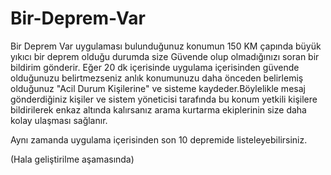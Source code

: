 # Bir-Deprem-Var
Bir Deprem Var uygulaması bulunduğunuz konumun 150 KM çapında büyük yıkıcı bir deprem olduğu durumda size Güvende olup olmadığınızı soran bir bildirim gönderir. Eğer 20 dk içerisinde uygulama içerisinden güvende olduğunuzu belirtmezseniz anlık konumunuzu daha önceden belirlemiş olduğunuz "Acil Durum Kişilerine" ve sisteme kaydeder.Böylelikle mesaj gönderdiğiniz kişiler ve sistem yöneticisi tarafında bu konum yetkili kişilere bildirilerek enkaz altında kalırsanız arama kurtarma ekiplerinin size daha kolay ulaşması sağlanır.

Aynı zamanda uygulama içerisinden son 10 depremide listeleyebilirsiniz.

(Hala geliştirilme aşamasında)
